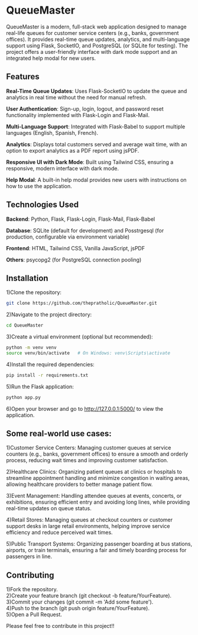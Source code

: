 # QueueMaster
QueueMaster is a modern, full-stack web application designed to manage real-life queues for customer service centers (e.g., banks, government offices). It provides real-time queue updates, analytics, and multi-language support using Flask, SocketIO, and PostgreSQL (or SQLite for testing). The project offers a user-friendly interface with dark mode support and an integrated help modal for new users.

## Features


**Real-Time Queue Updates**:
Uses Flask-SocketIO to update the queue and analytics in real time without the need for manual refresh.<br>

**User Authentication**:
Sign-up, login, logout, and password reset functionality implemented with Flask-Login and Flask-Mail.<br>

**Multi-Language Support**:
Integrated with Flask-Babel to support multiple languages (English, Spanish, French).<br>

**Analytics**:
Displays total customers served and average wait time, with an option to export analytics as a PDF report using jsPDF.<br>

**Responsive UI with Dark Mode**:
Built using Tailwind CSS, ensuring a responsive, modern interface with dark mode.<br>

**Help Modal**:
A built-in help modal provides new users with instructions on how to use the application.<br>

## Technologies Used
**Backend**:
Python, Flask, Flask-Login, Flask-Mail, Flask-Babel<br>

**Database**:
SQLite (default for development) and Posstrgesql (for production, configurable via environment variable)<br>

**Frontend**:
HTML, Tailwind CSS, Vanilla JavaScript, jsPDF<br>

**Others**:
psycopg2 (for PostgreSQL connection pooling)<br>

## Installation
1)Clone the repository:
```sh
git clone https://github.com/thepratholic/QueueMaster.git
```

2)Navigate to the project directory:
```sh
cd QueueMaster
```

3)Create a virtual environment (optional but recommended):
```sh
python -m venv venv
source venv/bin/activate   # On Windows: venv\Scripts\activate
```
4)Install the required dependencies:
```sh
pip install -r requirements.txt
```

5)Run the Flask application:
```sh
python app.py
```

6)Open your browser and go to http://127.0.0.1:5000/ to view the application.<br>



## Some real-world use cases:

1)Customer Service Centers: Managing customer queues at service counters (e.g., banks, government offices) to ensure a smooth and orderly process, reducing wait times and improving customer satisfaction.<br>

2)Healthcare Clinics: Organizing patient queues at clinics or hospitals to streamline appointment handling and minimize congestion in waiting areas, allowing healthcare providers to better manage patient flow.<br>

3)Event Management: Handling attendee queues at events, concerts, or exhibitions, ensuring efficient entry and avoiding long lines, while providing real-time updates on queue status.<br>

4)Retail Stores: Managing queues at checkout counters or customer support desks in large retail environments, helping improve service efficiency and reduce perceived wait times.<br>

5)Public Transport Systems: Organizing passenger boarding at bus stations, airports, or train terminals, ensuring a fair and timely boarding process for passengers in line.<br>


## Contributing
1)Fork the repository.<br>
2)Create your feature branch (git checkout -b feature/YourFeature).<br>
3)Commit your changes (git commit -m 'Add some feature').<br>
4)Push to the branch (git push origin feature/YourFeature).<br>
5)Open a Pull Request.<br>

Please feel free to contribute in this project!!
